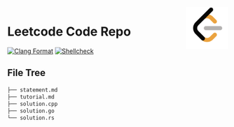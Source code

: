 <img align="right" width="96px" src="./logo/LeetCode_logo_black.png">

# Leetcode Code Repo

[![Clang Format](https://github.com/Dup4/Leetcode/actions/workflows/clang_format.yml/badge.svg)](https://github.com/Dup4/Leetcode/actions/workflows/clang_format.yml)
[![Shellcheck](https://github.com/Dup4/Leetcode/actions/workflows/shellcheck.yml/badge.svg)](https://github.com/Dup4/Leetcode/actions/workflows/shellcheck.yml)

## File Tree

```plaintext
├── statement.md
├── tutorial.md
├── solution.cpp
├── solution.go
└── solution.rs
```
